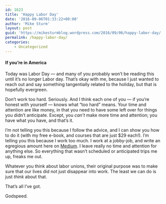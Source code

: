 ```yaml
---
id: 1623
title: 'Happy Labor Day'
date: '2016-09-06T01:33:22+00:00'
author: 'Mike Sturm'
layout: post
guid: 'https://mikesturmblog.wordpress.com/2016/09/06/happy-labor-day/'
permalink: /happy-labor-day/
categories:
    - Uncategorized
---
```


#### If you’re in America

Today was Labor Day — and many of you probably won’t be reading this until it’s no longer Labor day. That’s okay with me, because I just wanted to reach out and say something tangentially related to the holiday, but that is hopefully evergreen.

Don’t work too hard. Seriously. And I think each one of you — if you’re honest with yourself — knows what “too hard” means. Your time and attention are like money, in that you need to have some left over for things you didn’t anticipate. Except, you *can’t* make more time and attention; you have what you have, and that’s it.

I’m not telling you this because I follow the advice, and I can show you how to do it (with my free e-book, and courses that are just $29 each!). I’m telling you this because I work too much. I work at a jobby-job, and write an egregious amount here on [Medium](https://medium.com/u/504c7870fdb6). I leave really no time and attention for anything else. So everything that wasn’t scheduled or anticipated trips me up, freaks me out.

Whatever you think about labor unions, their original purpose was to make sure that our lives did not just disappear into work. The least we can do is just *think* about that.

That’s all I’ve got.

Godspeed.